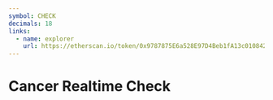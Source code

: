 ```yaml
---
symbol: CHECK
decimals: 18
links:
  - name: explorer
    url: https://etherscan.io/token/0x9787875E6a528E97D4Beb1fA13c01084231C820B
---
```


# Cancer Realtime Check
